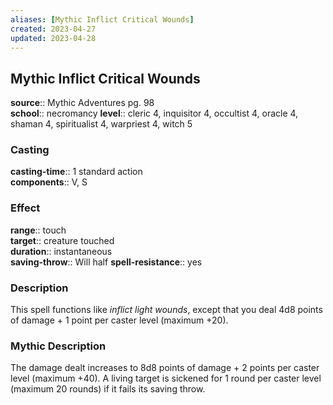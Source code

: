 ```yaml
---
aliases: [Mythic Inflict Critical Wounds]
created: 2023-04-27
updated: 2023-04-28
---
```


## Mythic Inflict Critical Wounds

**source**:: Mythic Adventures pg. 98  
**school**:: necromancy
**level**:: cleric 4, inquisitor 4, occultist 4, oracle 4, shaman 4, spiritualist 4, warpriest 4, witch 5

### Casting

**casting-time**:: 1 standard action  
**components**:: V, S

### Effect

**range**:: touch  
**target**:: creature touched  
**duration**:: instantaneous  
**saving-throw**:: Will half
**spell-resistance**:: yes

### Description

This spell functions like *inflict light wounds*, except that you deal 4d8 points of damage + 1 point per caster level (maximum +20).

### Mythic Description

The damage dealt increases to 8d8 points of damage + 2 points per caster level (maximum +40). A living target is sickened for 1 round per caster level (maximum 20 rounds) if it fails its saving throw.
